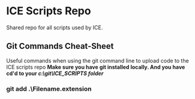 # ICE Scripts Repo

Shared repo for all scripts used by ICE.

## Git Commands Cheat-Sheet
Useful commands when using the git command line to upload code to the ICE scripts repo
**Make sure you have git installed locally. And you have cd'd to your _c:\git\ICE_SCRIPTS folder_**

### git add .\Filename.extension
